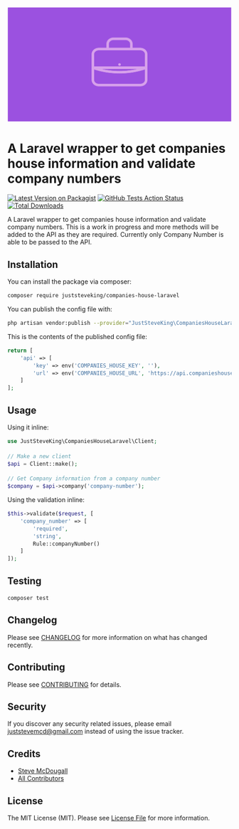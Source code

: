 <p align="center">

![](./companies-house-laravel.png)

</p>

# A Laravel wrapper to get companies house information and validate company numbers

[![Latest Version on Packagist](https://img.shields.io/packagist/v/juststeveking/companies-house-laravel.svg?style=flat-square)](https://packagist.org/packages/juststeveking/companies-house-laravel)
[![GitHub Tests Action Status](https://img.shields.io/github/workflow/status/juststeveking/companies-house-laravel/run-tests?label=tests)](https://github.com/juststeveking/companies-house-laravel/actions?query=workflow%3Arun-tests+branch%3Amaster)
[![Total Downloads](https://img.shields.io/packagist/dt/juststeveking/companies-house-laravel.svg?style=flat-square)](https://packagist.org/packages/juststeveking/companies-house-laravel)


A Laravel wrapper to get companies house information and validate company numbers. This is a work in progress and more methods will be added to the API as they are required. Currently only Company Number is able to be passed to the API.
## Installation

You can install the package via composer:

```bash
composer require juststeveking/companies-house-laravel
```

You can publish the config file with:
```bash
php artisan vendor:publish --provider="JustSteveKing\CompaniesHouseLaravel\CompaniesHouseLaravelServiceProvider" --tag="config"
```

This is the contents of the published config file:

```php
return [
    'api' => [
        'key' => env('COMPANIES_HOUSE_KEY', ''),
        'url' => env('COMPANIES_HOUSE_URL', 'https://api.companieshouse.gov.uk')
    ]
];
```

## Usage

Using it inline:

``` php
use JustSteveKing\CompaniesHouseLaravel\Client;

// Make a new client
$api = Client::make();

// Get Company information from a company number
$company = $api->company('company-number');
```

Using the validation inline:

```php
$this->validate($request, [
    'company_number' => [
        'required',
        'string',
        Rule::companyNumber()
    ]
]);
```

## Testing

``` bash
composer test
```

## Changelog

Please see [CHANGELOG](CHANGELOG.md) for more information on what has changed recently.

## Contributing

Please see [CONTRIBUTING](.github/CONTRIBUTING.md) for details.

## Security

If you discover any security related issues, please email juststevemcd@gmail.com instead of using the issue tracker.

## Credits

- [Steve McDougall](https://github.com/JustSteveKing)
- [All Contributors](../../contributors)

## License

The MIT License (MIT). Please see [License File](LICENSE.md) for more information.

